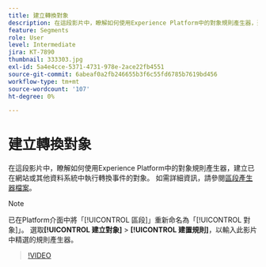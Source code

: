```yaml
---
title: 建立轉換對象
description: 在這段影片中，瞭解如何使用Experience Platform中的對象規則產生器，建立已在網站或其他資料系統中執行轉換事件的對象。
feature: Segments
role: User
level: Intermediate
jira: KT-7890
thumbnail: 333303.jpg
exl-id: 5a4e4cce-5371-4731-978e-2ace22fb4551
source-git-commit: 6abeaf0a2fb246655b3f6c55fd6785b7619bd456
workflow-type: tm+mt
source-wordcount: '107'
ht-degree: 0%

---
```


# 建立轉換對象

在這段影片中，瞭解如何使用Experience Platform中的對象規則產生器，建立已在網站或其他資料系統中執行轉換事件的對象。 如需詳細資訊，請參閱[區段產生器檔案](https://experienceleague.adobe.com/docs/experience-platform/segmentation/ui/segment-builder.html)。

>[!NOTE]
>
> 已在Platform介面中將「[!UICONTROL 區段]」重新命名為「[!UICONTROL 對象]」。 選取&#x200B;**[!UICONTROL 建立對象]** > **[!UICONTROL 建置規則]**，以輸入此影片中精選的規則產生器。

>[!VIDEO](https://video.tv.adobe.com/v/333303/?learn=on&enablevpops)

